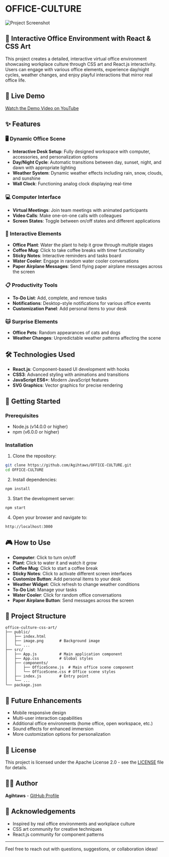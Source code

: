 # OFFICE-CULTURE

![Project Screenshot](screenshot.png)

## 🏢 Interactive Office Environment with React & CSS Art

This project creates a detailed, interactive virtual office environment showcasing workplace culture through CSS art and React.js interactivity. Users can engage with various office elements, experience day/night cycles, weather changes, and enjoy playful interactions that mirror real office life.

## 🌟 Live Demo

[Watch the Demo Video on YouTube](https://youtube.com/your-demo-link)

## ✨ Features

### 🖥️ Dynamic Office Scene
- **Interactive Desk Setup**: Fully designed workspace with computer, accessories, and personalization options
- **Day/Night Cycle**: Automatic transitions between day, sunset, night, and dawn with appropriate lighting
- **Weather System**: Dynamic weather effects including rain, snow, clouds, and sunshine
- **Wall Clock**: Functioning analog clock displaying real-time

### 💻 Computer Interface
- **Virtual Meetings**: Join team meetings with animated participants
- **Video Calls**: Make one-on-one calls with colleagues
- **Screen States**: Toggle between on/off states and different applications

### 🌱 Interactive Elements
- **Office Plant**: Water the plant to help it grow through multiple stages
- **Coffee Mug**: Click to take coffee breaks with timer functionality
- **Sticky Notes**: Interactive reminders and tasks board
- **Water Cooler**: Engage in random water cooler conversations
- **Paper Airplane Messages**: Send flying paper airplane messages across the screen

### 📋 Productivity Tools
- **To-Do List**: Add, complete, and remove tasks
- **Notifications**: Desktop-style notifications for various office events
- **Customization Panel**: Add personal items to your desk

### 🐱 Surprise Elements
- **Office Pets**: Random appearances of cats and dogs
- **Weather Changes**: Unpredictable weather patterns affecting the scene

## 🛠️ Technologies Used

- **React.js**: Component-based UI development with hooks
- **CSS3**: Advanced styling with animations and transitions
- **JavaScript ES6+**: Modern JavaScript features
- **SVG Graphics**: Vector graphics for precise rendering

## 🚀 Getting Started

### Prerequisites
- Node.js (v14.0.0 or higher)
- npm (v6.0.0 or higher)

### Installation

1. Clone the repository:
```bash
git clone https://github.com/Agihtaws/OFFICE-CULTURE.git
cd OFFICE-CULTURE
```

2. Install dependencies:
```bash
npm install
```

3. Start the development server:
```bash
npm start
```

4. Open your browser and navigate to:
```
http://localhost:3000
```

## 🎮 How to Use

- **Computer**: Click to turn on/off
- **Plant**: Click to water it and watch it grow
- **Coffee Mug**: Click to start a coffee break
- **Sticky Notes**: Click to activate different screen interfaces
- **Customize Button**: Add personal items to your desk
- **Weather Widget**: Click refresh to change weather conditions
- **To-Do List**: Manage your tasks
- **Water Cooler**: Click for random office conversations
- **Paper Airplane Button**: Send messages across the screen

## 🧩 Project Structure

```
office-culture-css-art/
├── public/
│   ├── index.html
│   ├── image.png       # Background image
│   └── ...
├── src/
│   ├── App.js          # Main application component
│   ├── App.css         # Global styles
│   ├── components/
│   │   ├── OfficeScene.js  # Main office scene component
│   │   └── OfficeScene.css # Office scene styles
│   ├── index.js        # Entry point
│   └── ...
└── package.json
```

## 🔮 Future Enhancements

- Mobile responsive design
- Multi-user interaction capabilities
- Additional office environments (home office, open workspace, etc.)
- Sound effects for enhanced immersion
- More customization options for personalization

## 📄 License

This project is licensed under the Apache License 2.0 - see the [LICENSE](LICENSE) file for details.

## 👨‍💻 Author

**Agihtaws** - [GitHub Profile](https://github.com/Agihtaws)

## 🙏 Acknowledgements

- Inspired by real office environments and workplace culture
- CSS art community for creative techniques
- React.js community for component patterns

---

Feel free to reach out with questions, suggestions, or collaboration ideas!
